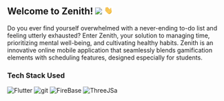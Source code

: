 <h2>Welcome to Zenith! <img src="https://emojis.slackmojis.com/emojis/images/1531849430/4246/blob-sunglasses.gif?1531849430" width="25px"/> <img src="https://raw.githubusercontent.com/ABSphreak/ABSphreak/master/gifs/Hi.gif" width="20px" /></h2>
<p>Do you ever find yourself overwhelmed with a never-ending to-do list and feeling utterly exhausted? Enter Zenith, your solution to managing time, prioritizing mental well-being, and cultivating healthy habits. Zenith is an innovative online mobile application that seamlessly blends gamification elements with scheduling features, designed especially for students.</p>
<h3>Tech Stack Used</h3>
<p>
  <img alt="Flutter" src="[https://img.shields.io/badge/-React-45b8d8?style=flat-square&logo=react&logoColor=white](https://res.cloudinary.com/nitishk72/image/upload/v1586796259/nstack_in/courses/flutter/flutter-banner.png)" />
  <img alt="git" src="https://img.shields.io/badge/-Git-F05032?style=flat-square&logo=git&logoColor=white" />
  <img alt="FireBase" src="[https://img.shields.io/badge/-MongoDB-13aa52?style=flat-square&logo=mongodb&logoColor=white](https://firebase.google.com/static/images/brand-guidelines/logo-standard.png)" />
  <img alt="ThreeJSa" src="[https://img.shields.io/badge/-Nodejs-43853d?style=flat-square&logo=Node.js&logoColor=white](https://www.google.com/url?sa=i&url=https%3A%2F%2Fwww.slant.co%2Foptions%2F11348%2F~three-js-review&psig=AOvVaw33ZMugvo5ji1kVA0Pw08WL&ust=1694497764241000&source=images&cd=vfe&opi=89978449&ved=0CBAQjRxqFwoTCNCXjpzuoYEDFQAAAAAdAAAAABAK)https://www.google.com/url?sa=i&url=https%3A%2F%2Fwww.slant.co%2Foptions%2F11348%2F~three-js-review&psig=AOvVaw33ZMugvo5ji1kVA0Pw08WL&ust=1694497764241000&source=images&cd=vfe&opi=89978449&ved=0CBAQjRxqFwoTCNCXjpzuoYEDFQAAAAAdAAAAABAK" />
</p>
